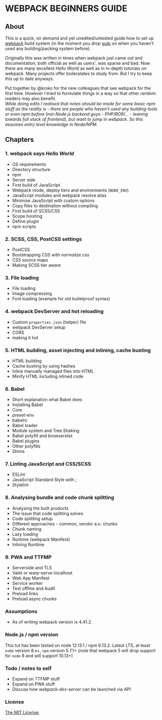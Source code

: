 # WEBPACK BEGINNERS GUIDE

## About

This is a quick, on demand and yet unedited/untested guide how to set up [webpack](https://webpack.js.org) build system (in the moment you drop [gulp](http://gulpjs.com) on when you haven't used any building/packing system before).

Originally this was written in times when webpack just came out and documentation, both official as well as users', was sparse and bad. Now there are many excellent *Hello World* as well as in in-depth tutorials on webpack. Many projects offer boilerplates to study from. But I try to keep this up to date anyways.

Put together by @kroko for the new colleagues that see webpack for the first time. However I tried to formulate things in a way so that other random readers may also benefit.  
_While doing edits I realised that notes should be made for some basic npm stuff as the reality is - there are people who haven't used any building tools or even npm before (not-Node.js backend guys - PHP/ROR/... - leaning towards full stack of frontend), but want to jump in webpack. So this assumes entry level knowledge in Node/NPM._

## Chapters

### 1. webpack says *Hello World*

* OS requirements
* Directory structure
* npm
* Server side
* First build of JavaScript
* Webpack mode, deploy tiers and environments (`NODE_ENV`)
* JavaScript modules and webpack resolve alias
* Minimise JavaScript with custom options
* Copy files to destination without compiling
* First build of SCSS/CSS
* Scope hoisting
* Define plugin
* npm scripts

### 2. SCSS, CSS, PostCSS settings

* PostCSS
* Bootstrapping CSS with *normalize.css*
* CSS source maps
* Making SCSS tier aware

### 3. File loading

* File loading
* Image compressing
* Font loading (example for old bulletproof syntax)

### 4. webpack DevServer and hot reloading

* Custom `properties.json` (helper) file
* webpack DevServer setup
* CORS
* making it hot

### 5. HTML building, asset injecting and inlining, cache busting

* HTML building
* Cache busting by using hashes
* Inline manually managed files into HTML
* Minify HTML including inlined code

### 6. Babel

* Short explanation what Babel does
* Installing Babel
* Core
* preset-env
* babelrc
* Babel loader
* Module system and Tree Shaking
* Babel polyfill and browserslist
* Babel plugins
* Other polyfills
* Shims

### 7. Linting JavaScript and CSS/SCSS

* ESLint
* JavaScript Standard Style with ;
* Stylelint

### 8. Analysing bundle and code chunk splitting

* Analysing the built products
* The issue that code splitting solves
* Code splitting setup
* Different approaches - common, vendor a.o. chunks
* Chunk naming
* Lazy loading
* Runtime (webpack Manifest)
* Inlining Runtime

### 9. PWA and TTFMP

* Serverside and TLS
* Valet or warp-serve-localhost
* Web App Manifest
* Service worker
* Test offline and Audit
* Preload links
* Preload async chunks

### Assumptions

* As of writing webpack version is 4.41.2.

### Node.js / npm version

This tut has been tested on node 12.13.1 / npm 6.13.2.
Latest LTS, at least `node` version 8.x+, `npm` version 5.7.1+  (note that webpack 5 will drop support for `node` 8 and will support 10.13+)

### Todo / notes to self

* Expand on TTFMP stuff
* Expand on PWA stuff
* Discuss how *webpack-dev-server* can be launched via API

### License

[The MIT License](https://raw.githubusercontent.com/WARP-LAB/WARP-GUIDES-WEBPACK/master/LICENSE).